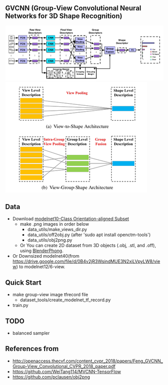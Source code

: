 ## GVCNN (Group-View Convolutional Neural Networks for 3D Shape Recognition)
![](assets/gvcnn_framework.png)
![](assets/view-group-shape_architecture.png)


## Data
- Download [modelnet10-Class Orientation-aligned Subset](http://modelnet.cs.princeton.edu/)
  - make .png images in order below
    - data_utils/make_views_dir.py
    - data_utils/off2obj.py (after 'sudo apt install openctm-tools')
    - data_utils/obj2png.py
  - Or You can create 2D dataset from 3D objects (.obj, .stl, and .off), using [BlenderPhong](https://github.com/WeiTang114/BlenderPhong).
- Or Downsized modelnet40(from https://drive.google.com/file/d/0B4v2jR3WsindMUE3N2xiLVpyLW8/view) to modelnet12/6-view. 

## Quick Start
- make group-view image tfrecord file
  - dataset_tools/create_modelnet_tf_record.py
- train.py 

## TODO
- balanced sampler

## References from
- http://openaccess.thecvf.com/content_cvpr_2018/papers/Feng_GVCNN_Group-View_Convolutional_CVPR_2018_paper.pdf
- https://github.com/WeiTang114/MVCNN-TensorFlow
- https://github.com/pclausen/obj2png

